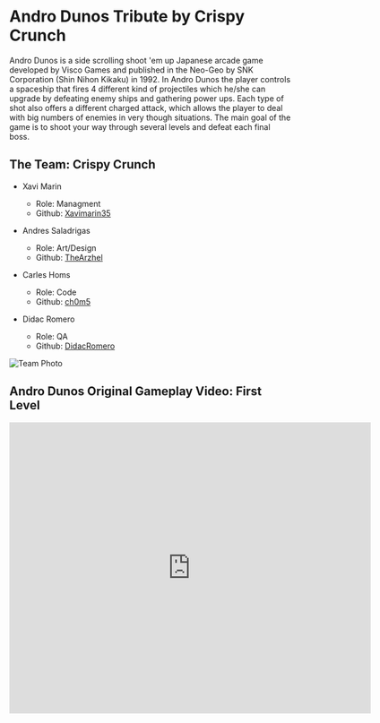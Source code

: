 # Andro Dunos Tribute by Crispy Crunch

Andro Dunos is a side scrolling shoot 'em up Japanese arcade game developed by Visco Games and published in the Neo-Geo by SNK Corporation (Shin Nihon Kikaku) in 1992. In Andro Dunos the player controls a spaceship that fires 4 different kind of projectiles which he/she can upgrade by defeating enemy ships and gathering power ups. Each type of shot also offers a different charged attack, which allows the player to deal with big numbers of enemies in very though situations. The main goal of the game is to shoot your way through several levels and defeat each final boss.

## The Team: Crispy Crunch
* Xavi Marin
  * Role: Managment
  * Github: [Xavimarin35](https://github.com/xavimarin35)

* Andres Saladrigas
  * Role: Art/Design
  * Github: [TheArzhel](https://github.com/TheArzhel)

* Carles Homs 
  * Role: Code
  * Github: [ch0m5](https://github.com/ch0m5)

* Didac Romero
  * Role: QA
  * Github: [DidacRomero](https://github.com/DidacRomero)

<img src="https://github.com/ch0m5/Project_1/blob/master/Team_Photo.jpeg" alt="Team Photo">

## Andro Dunos Original Gameplay Video: First Level
<html>
<body>
 
<iframe width="645" height="520"
src="https://www.youtube.com/embed/MnGQaKxnA_E" frameborder="0" allowfullscreen>
</iframe>

</body>
</html>

